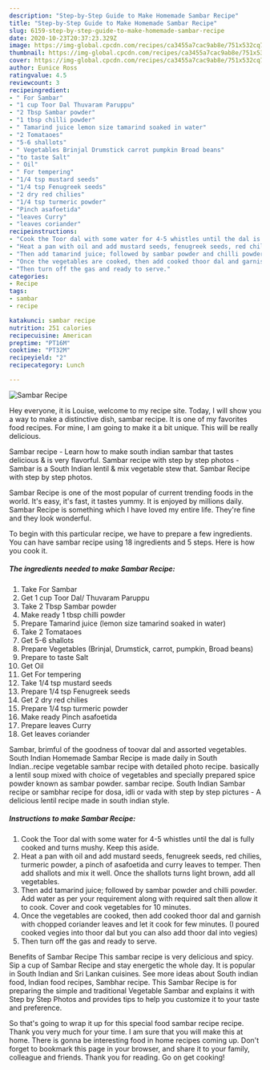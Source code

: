 ```yaml
---
description: "Step-by-Step Guide to Make Homemade Sambar Recipe"
title: "Step-by-Step Guide to Make Homemade Sambar Recipe"
slug: 6159-step-by-step-guide-to-make-homemade-sambar-recipe
date: 2020-10-23T20:37:23.329Z
image: https://img-global.cpcdn.com/recipes/ca3455a7cac9ab8e/751x532cq70/sambar-recipe-recipe-main-photo.jpg
thumbnail: https://img-global.cpcdn.com/recipes/ca3455a7cac9ab8e/751x532cq70/sambar-recipe-recipe-main-photo.jpg
cover: https://img-global.cpcdn.com/recipes/ca3455a7cac9ab8e/751x532cq70/sambar-recipe-recipe-main-photo.jpg
author: Eunice Ross
ratingvalue: 4.5
reviewcount: 3
recipeingredient:
- " For Sambar"
- "1 cup Toor Dal Thuvaram Paruppu"
- "2 Tbsp Sambar powder"
- "1 tbsp chilli powder"
- " Tamarind juice lemon size tamarind soaked in water"
- "2 Tomataoes"
- "5-6 shallots"
- " Vegetables Brinjal Drumstick carrot pumpkin Broad beans"
- "to taste Salt"
- " Oil"
- " For tempering"
- "1/4 tsp mustard seeds"
- "1/4 tsp Fenugreek seeds"
- "2 dry red chilies"
- "1/4 tsp turmeric powder"
- "Pinch asafoetida"
- "leaves Curry"
- "leaves coriander"
recipeinstructions:
- "Cook the Toor dal with some water for 4-5 whistles until the dal is fully cooked and turns mushy. Keep this aside."
- "Heat a pan with oil and add mustard seeds, fenugreek seeds, red chilies, turmeric powder, a pinch of asafoetida and curry leaves to temper. Then add shallots and mix it well. Once the shallots turns light brown, add all vegetables."
- "Then add tamarind juice; followed by sambar powder and chilli powder. Add water as per your requirement along with required salt then allow it to cook. Cover and cook vegetables for 10 minutes."
- "Once the vegetables are cooked, then add cooked thoor dal and garnish with chopped coriander leaves and let it cook for few minutes. (I poured cooked vegies into thoor dal but you can also add thoor dal into vegies)"
- "Then turn off the gas and ready to serve."
categories:
- Recipe
tags:
- sambar
- recipe

katakunci: sambar recipe 
nutrition: 251 calories
recipecuisine: American
preptime: "PT16M"
cooktime: "PT32M"
recipeyield: "2"
recipecategory: Lunch

---
```



![Sambar Recipe](https://img-global.cpcdn.com/recipes/ca3455a7cac9ab8e/751x532cq70/sambar-recipe-recipe-main-photo.jpg)

Hey everyone, it is Louise, welcome to my recipe site. Today, I will show you a way to make a distinctive dish, sambar recipe. It is one of my favorites food recipes. For mine, I am going to make it a bit unique. This will be really delicious.

Sambar recipe - Learn how to make south indian sambar that tastes delicious &amp; is very flavorful. Sambar recipe with step by step photos - Sambar is a South Indian lentil &amp; mix vegetable stew that. Sambar Recipe with step by step photos.

Sambar Recipe is one of the most popular of current trending foods in the world. It's easy, it's fast, it tastes yummy. It is enjoyed by millions daily. Sambar Recipe is something which I have loved my entire life. They're fine and they look wonderful.


To begin with this particular recipe, we have to prepare a few ingredients. You can have sambar recipe using 18 ingredients and 5 steps. Here is how you cook it.

<!--inarticleads1-->

##### The ingredients needed to make Sambar Recipe:

1. Take  For Sambar
1. Get 1 cup Toor Dal/ Thuvaram Paruppu
1. Take 2 Tbsp Sambar powder
1. Make ready 1 tbsp chilli powder
1. Prepare  Tamarind juice (lemon size tamarind soaked in water)
1. Take 2 Tomataoes
1. Get 5-6 shallots
1. Prepare  Vegetables (Brinjal, Drumstick, carrot, pumpkin, Broad beans)
1. Prepare to taste Salt
1. Get  Oil
1. Get  For tempering
1. Take 1/4 tsp mustard seeds
1. Prepare 1/4 tsp Fenugreek seeds
1. Get 2 dry red chilies
1. Prepare 1/4 tsp turmeric powder
1. Make ready Pinch asafoetida
1. Prepare leaves Curry
1. Get leaves coriander


Sambar, brimful of the goodness of toovar dal and assorted vegetables. South Indian Homemade Sambar Recipe is made daily in South Indian..recipe vegetable sambar recipe with detailed photo recipe. basically a lentil soup mixed with choice of vegetables and specially prepared spice powder known as sambar powder. sambar recipe. South Indian Sambar recipe or sambhar recipe for dosa, idli or vada with step by step pictures - A delicious lentil recipe made in south indian style. 

<!--inarticleads2-->

##### Instructions to make Sambar Recipe:

1. Cook the Toor dal with some water for 4-5 whistles until the dal is fully cooked and turns mushy. Keep this aside.
1. Heat a pan with oil and add mustard seeds, fenugreek seeds, red chilies, turmeric powder, a pinch of asafoetida and curry leaves to temper. Then add shallots and mix it well. Once the shallots turns light brown, add all vegetables.
1. Then add tamarind juice; followed by sambar powder and chilli powder. Add water as per your requirement along with required salt then allow it to cook. Cover and cook vegetables for 10 minutes.
1. Once the vegetables are cooked, then add cooked thoor dal and garnish with chopped coriander leaves and let it cook for few minutes. (I poured cooked vegies into thoor dal but you can also add thoor dal into vegies)
1. Then turn off the gas and ready to serve.


Benefits of Sambar Recipe This sambar recipe is very delicious and spicy. Sip a cup of Sambar Recipe and stay energetic the whole day. It is popular in South Indian and Sri Lankan cuisines. See more ideas about South indian food, Indian food recipes, Sambhar recipe. This Sambar Recipe is for preparing the simple and traditional Vegetable Sambar and explains it with Step by Step Photos and provides tips to help you customize it to your taste and preference. 

So that's going to wrap it up for this special food sambar recipe recipe. Thank you very much for your time. I am sure that you will make this at home. There is gonna be interesting food in home recipes coming up. Don't forget to bookmark this page in your browser, and share it to your family, colleague and friends. Thank you for reading. Go on get cooking!
